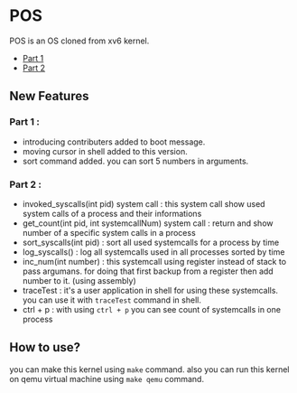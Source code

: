 POS
======

POS is an OS cloned from xv6 kernel.
* [Part 1](#part-1-)
* [Part 2](#part-2-)


New Features 
------

### Part 1 : 
* introducing contributers added to boot message.
* moving cursor in shell added to this version.
* sort command added. you can sort 5 numbers in arguments.
### Part 2 :
* invoked_syscalls(int pid) system call : this system call show used system calls of a process and their informations
* get_count(int pid, int systemcallNum) system call : return and show number of a specific system calls in a process 
* sort_syscalls(int pid) : sort all used systemcalls for a process by time 
* log_syscalls() : log all systemcalls used in all processes sorted by time 
* inc_num(int number) : this systemcall using register instead of stack to pass argumans. for doing that first backup from a register then add number to it. (using assembly)
* traceTest : it's a user application in shell for using these systemcalls. you can use it with `traceTest` command in shell.
* ctrl + p : with using `ctrl + p` you can see count of systemcalls in one process

How to use? 
------

you can make this kernel using `make` command.
also you can run this kernel on qemu virtual machine using `make qemu` command.


